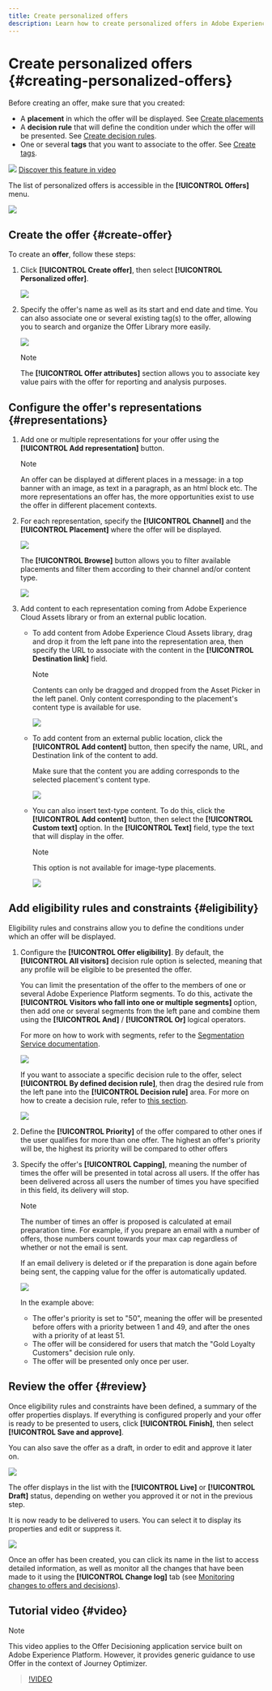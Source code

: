 ```yaml
---
title: Create personalized offers
description: Learn how to create personalized offers in Adobe Experience Platform.
---
```

# Create personalized offers {#creating-personalized-offers}

Before creating an offer, make sure that you created:

* A **placement** in which the offer will be displayed. See [Create placements](../offer-library/creating-placements.md)
* A **decision rule** that will define the condition under which the offer will be presented. See [Create decision rules](../offer-library/creating-decision-rules.md).
* One or several **tags** that you want to associate to the offer. See [Create tags](../offer-library/creating-tags.md).

![](../../assets/do-not-localize/how-to-video.png) [Discover this feature in video](#video)

The list of personalized offers is accessible in the **[!UICONTROL Offers]** menu.

![](../../assets/offers_list.png)

## Create the offer {#create-offer}

To create an **offer**, follow these steps:

1. Click **[!UICONTROL Create offer]**, then select **[!UICONTROL Personalized offer]**.

    ![](../../assets/create_offer.png)

1. Specify the offer's name as well as its start and end date and time. You can also associate one or several existing tag(s) to the offer, allowing you to search and organize the Offer Library more easily.

    ![](../../assets/offer_details.png)

    >[!NOTE]
    >
    >The **[!UICONTROL Offer attributes]** section allows you to associate key value pairs with the offer for reporting and analysis purposes.

## Configure the offer's representations {#representations}

1. Add one or multiple representations for your offer using the **[!UICONTROL Add representation]** button.

    >[!NOTE]
    >
    >An offer can be displayed at different places in a message: in a top banner with an image, as text in a paragraph, as an html block etc. The more representations an offer has, the more opportunities exist to use the offer in different placement contexts.

1. For each representation, specify the **[!UICONTROL Channel]** and the **[!UICONTROL Placement]** where the offer will be displayed.

    ![](../../assets/channel-placement.png)     

    The **[!UICONTROL Browse]** button allows you to filter available placements and filter them according to their channel and/or content type.
    
    ![](../../assets/browse-placements.png)  

1. Add content to each representation coming from Adobe Experience Cloud Assets library or from an external public location.

    * To add content from Adobe Experience Cloud Assets library, drag and drop it from the left pane into the representation area, then specify the URL to associate with the content in the **[!UICONTROL Destination link]** field.

        >[!NOTE]
        >
        >Contents can only be dragged and dropped from the Asset Picker in the left panel. Only content corresponding to the placement's content type is available for use.

        ![](../../assets/offer_drag_content.png)

    * To add content from an external public location, click the **[!UICONTROL Add content]** button, then specify the name, URL, and Destination link of the content to add.

        Make sure that the content you are adding corresponds to the selected placement's content type.

        ![](../../assets/offer_add_content.png)

    * You can also insert text-type content. To do this, click the **[!UICONTROL Add content]** button, then select the **[!UICONTROL Custom text]** option. In the **[!UICONTROL Text]** field, type the text that will display in the offer.

        >[!NOTE]
        >
        >This option is not available for image-type placements.

        ![](../../assets/offer_text_content.png)

## Add eligibility rules and constraints {#eligibility}

Eligibility rules and constrains allow you to define the conditions under which an offer will be displayed.

1. Configure the **[!UICONTROL Offer eligibility]**. By default, the **[!UICONTROL All visitors]** decision rule option is selected, meaning that any profile will be eligible to be presented the offer.
    
    You can limit the presentation of the offer to the members of one or several Adobe Experience Platform segments. To do this, activate the **[!UICONTROL Visitors who fall into one or multiple segments]** option, then add one or several segments from the left pane and combine them using the **[!UICONTROL And]** / **[!UICONTROL Or]** logical operators.

    For more on how to work with segments, refer to the [Segmentation Service documentation](https://experienceleague.adobe.com/docs/experience-platform/segmentation/home.html).
    
    ![](../../assets/offer-eligibility-segment.png)

    If you want to associate a specific decision rule to the offer, select **[!UICONTROL By defined decision rule]**, then drag the desired rule from the left pane into the **[!UICONTROL Decision rule]** area. For more on how to create a decision rule, refer to [this section](../offer-library/creating-decision-rules.md).

    ![](../../assets/offer_rule.png)

1. Define the **[!UICONTROL Priority]** of the offer compared to other ones if the user qualifies for more than one offer. The highest an offer's priority will be, the highest its priority will be compared to other offers

1. Specify the offer's **[!UICONTROL Capping]**, meaning the number of times the offer will be presented in total across all users. If the offer has been delivered across all users the number of times you have specified in this field, its delivery will stop.

    >[!NOTE]
    >
    >The number of times an offer is proposed is calculated at email preparation time. For example, if you prepare an email with a number of offers, those numbers count towards your max cap regardless of whether or not the email is sent.
    >
    >If an email delivery is deleted or if the preparation is done again before being sent, the capping value for the offer is automatically updated.

    ![](../../assets/offer_capping.png)
        
    In the example above:

    * The offer's priority is set to "50", meaning the offer will be presented before offers with a priority between 1 and 49, and after the ones with a priority of at least 51.
    * The offer will be considered for users that match the "Gold Loyalty Customers" decision rule only.
    * The offer will be presented only once per user.

## Review the offer {#review}

Once eligibility rules and constraints have been defined, a summary of the offer properties displays. If everything is configured properly and your offer is ready to be presented to users, click **[!UICONTROL Finish]**, then select **[!UICONTROL Save and approve]**.

You can also save the offer as a draft, in order to edit and approve it later on. 

![](../../assets/offer_review.png)

The offer displays in the list with the **[!UICONTROL Live]** or **[!UICONTROL Draft]** status, depending on wether you approved it or not in the previous step.

It is now ready to be delivered to users. You can select it to display its properties and edit or suppress it.

![](../../assets/offer_created.png)

Once an offer has been created, you can click its name in the list to access detailed information, as well as monitor all the changes that have been made to it using the **[!UICONTROL Change log]** tab (see [Monitoring changes to offers and decisions](../get-started/user-interface.md#monitoring-changes)).

## Tutorial video {#video}

>[!NOTE]
>
>This video applies to the Offer Decisioning application service built on Adobe Experience Platform. However, it provides generic guidance to use Offer in the context of Journey Optimizer.

>[!VIDEO](https://video.tv.adobe.com/v/329375?quality=12)
